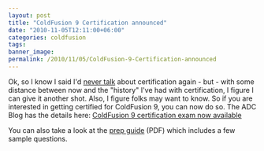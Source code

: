 ```yaml
---
layout: post
title: "ColdFusion 9 Certification announced"
date: "2010-11-05T12:11:00+06:00"
categories: coldfusion 
tags: 
banner_image: 
permalink: /2010/11/05/ColdFusion-9-Certification-announced
---
```


Ok, so I know I said I'd <a href="http://www.raymondcamden.com/index.cfm/2008/7/2/My-last-post-on-Adobe-Certification">never talk</a> about certification again - but - with some distance between now and the "history" I've had with certification, I figure I can give it another shot. Also, I figure folks may want to know. So if you are interested in getting certified for ColdFusion 9, you can now do so. The ADC Blog has the details here: <a href="http://blogs.adobe.com/adc/2010/11/coldfusion-9-certification-exam-now-available.html">ColdFusion 9 certification exam now available</a>

You can also take a look at the <a href="http://bit.ly/aVHMA1">prep guide</a> (PDF) which includes a few sample questions.
